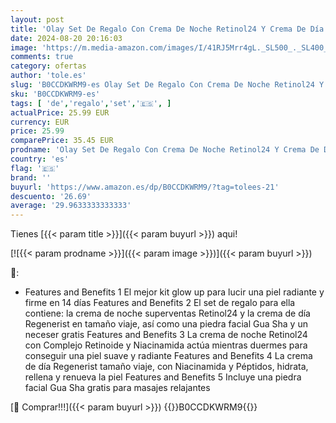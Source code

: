 ```yaml
---
layout: post
title: 'Olay Set De Regalo Con Crema De Noche Retinol24 Y Crema De Día Regenerist Tamaño Viaje Para Una Piel Suave Y Radiante  Con Niacinamida Y Péptidos  Neceser Y Piedra Gua Sha'
date: 2024-08-20 20:16:03
image: 'https://m.media-amazon.com/images/I/41RJ5Mrr4gL._SL500_._SL400_.jpg'
comments: true
category: ofertas
author: 'tole.es'
slug: 'B0CCDKWRM9-es Olay Set De Regalo Con Crema De Noche Retinol24 Y Crema De...'
sku: 'B0CCDKWRM9-es'
tags: [ 'de','regalo','set','🇪🇸', ]
actualPrice: 25.99 EUR
currency: EUR
price: 25.99
comparePrice: 35.45 EUR
prodname: 'Olay Set De Regalo Con Crema De Noche Retinol24 Y Crema De Día Regenerist Tamaño Viaje Para Una Piel Suave Y Radiante  Con Niacinamida Y Péptidos  Neceser Y Piedra Gua Sha'
country: 'es'
flag: '🇪🇸'
brand: ''
buyurl: 'https://www.amazon.es/dp/B0CCDKWRM9/?tag=tolees-21'
descuento: '26.69'
average: '29.9633333333333'
---
```


Tienes [{{< param title >}}]({{< param buyurl >}}) aqui!

[![{{< param prodname >}}]({{< param image >}})]({{< param buyurl >}})

🔎:

- Features and Benefits 1 El mejor kit glow up para lucir una piel radiante y firme en 14 días Features and Benefits 2 El set de regalo para ella contiene: la crema de noche superventas Retinol24 y la crema de día Regenerist en tamaño viaje, así como una piedra facial Gua Sha y un neceser gratis Features and Benefits 3 La crema de noche Retinol24 con Complejo Retinoide y Niacinamida actúa mientras duermes para conseguir una piel suave y radiante Features and Benefits 4 La crema de día Regenerist tamaño viaje, con Niacinamida y Péptidos, hidrata, rellena y renueva la piel Features and Benefits 5 Incluye una piedra facial Gua Sha gratis para masajes relajantes

[🛒 Comprar!!!]({{< param buyurl >}})
{{<world>}}B0CCDKWRM9{{</world>}}
